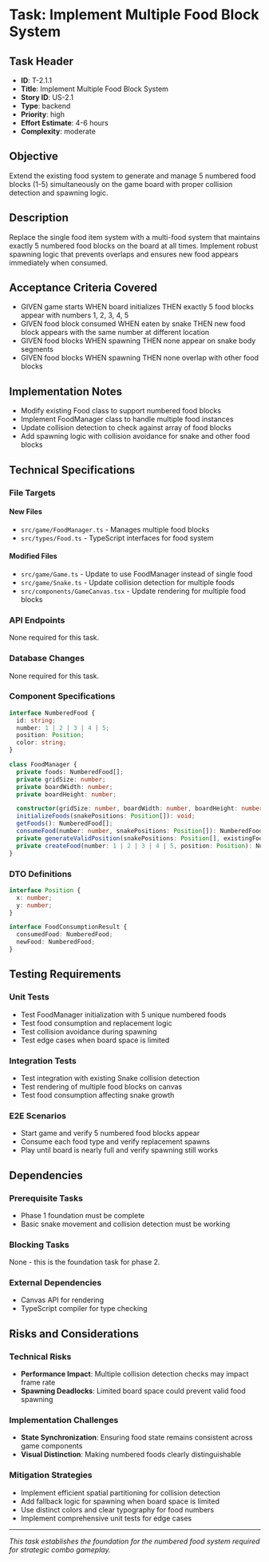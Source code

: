 # Task: Implement Multiple Food Block System

## Task Header
- **ID**: T-2.1.1
- **Title**: Implement Multiple Food Block System
- **Story ID**: US-2.1
- **Type**: backend
- **Priority**: high
- **Effort Estimate**: 4-6 hours
- **Complexity**: moderate

## Objective
Extend the existing food system to generate and manage 5 numbered food blocks (1-5) simultaneously on the game board with proper collision detection and spawning logic.

## Description
Replace the single food item system with a multi-food system that maintains exactly 5 numbered food blocks on the board at all times. Implement robust spawning logic that prevents overlaps and ensures new food appears immediately when consumed.

## Acceptance Criteria Covered
- GIVEN game starts WHEN board initializes THEN exactly 5 food blocks appear with numbers 1, 2, 3, 4, 5
- GIVEN food block consumed WHEN eaten by snake THEN new food block appears with the same number at different location
- GIVEN food blocks WHEN spawning THEN none appear on snake body segments
- GIVEN food blocks WHEN spawning THEN none overlap with other food blocks

## Implementation Notes
- Modify existing Food class to support numbered food blocks
- Implement FoodManager class to handle multiple food instances
- Update collision detection to check against array of food blocks
- Add spawning logic with collision avoidance for snake and other food blocks

## Technical Specifications

### File Targets
#### New Files
- `src/game/FoodManager.ts` - Manages multiple food blocks
- `src/types/Food.ts` - TypeScript interfaces for food system

#### Modified Files
- `src/game/Game.ts` - Update to use FoodManager instead of single food
- `src/game/Snake.ts` - Update collision detection for multiple foods
- `src/components/GameCanvas.tsx` - Update rendering for multiple food blocks

### API Endpoints
None required for this task.

### Database Changes
None required for this task.

### Component Specifications
```typescript
interface NumberedFood {
  id: string;
  number: 1 | 2 | 3 | 4 | 5;
  position: Position;
  color: string;
}

class FoodManager {
  private foods: NumberedFood[];
  private gridSize: number;
  private boardWidth: number;
  private boardHeight: number;

  constructor(gridSize: number, boardWidth: number, boardHeight: number);
  initializeFoods(snakePositions: Position[]): void;
  getFoods(): NumberedFood[];
  consumeFood(number: number, snakePositions: Position[]): NumberedFood | null;
  private generateValidPosition(snakePositions: Position[], existingFoods: Position[]): Position;
  private createFood(number: 1 | 2 | 3 | 4 | 5, position: Position): NumberedFood;
}
```

### DTO Definitions
```typescript
interface Position {
  x: number;
  y: number;
}

interface FoodConsumptionResult {
  consumedFood: NumberedFood;
  newFood: NumberedFood;
}
```

## Testing Requirements

### Unit Tests
- Test FoodManager initialization with 5 unique numbered foods
- Test food consumption and replacement logic
- Test collision avoidance during spawning
- Test edge cases when board space is limited

### Integration Tests
- Test integration with existing Snake collision detection
- Test rendering of multiple food blocks on canvas
- Test food consumption affecting snake growth

### E2E Scenarios
- Start game and verify 5 numbered food blocks appear
- Consume each food type and verify replacement spawns
- Play until board is nearly full and verify spawning still works

## Dependencies

### Prerequisite Tasks
- Phase 1 foundation must be complete
- Basic snake movement and collision detection must be working

### Blocking Tasks
None - this is the foundation task for phase 2.

### External Dependencies
- Canvas API for rendering
- TypeScript compiler for type checking

## Risks and Considerations

### Technical Risks
- **Performance Impact**: Multiple collision detection checks may impact frame rate
- **Spawning Deadlocks**: Limited board space could prevent valid food spawning

### Implementation Challenges
- **State Synchronization**: Ensuring food state remains consistent across game components
- **Visual Distinction**: Making numbered foods clearly distinguishable

### Mitigation Strategies
- Implement efficient spatial partitioning for collision detection
- Add fallback logic for spawning when board space is limited
- Use distinct colors and clear typography for food numbers
- Implement comprehensive unit tests for edge cases

---

*This task establishes the foundation for the numbered food system required for strategic combo gameplay.*